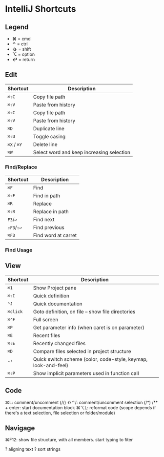 # IntelliJ Shortcuts

## Legend

* **⌘** = cmd
* **⌃** = ctrl
* **⇧** = shift
* **⌥** = option
* **↩** = return

## Edit

Shortcut | Description |
--- | ---
`⌘⇧C` | Copy file path
`⌘⇧V` | Paste from history
`⌘⇧C` | Copy file path
`⌘⇧V` | Paste from history
`⌘D` | Duplicate line
`⌘⇧U` | Toggle casing
`⌘X` / `⌘Y` | Delete line
`⌘W` | Select word and keep increasing selection

### Find/Replace

Shortcut | Description |
--- | ---
`⌘F` | Find
`⌘⇧F` | Find in path
`⌘R` | Replace
`⌘⇧R` | Replace in path
`F3`/`↩` | Find next
`⇧F3`/`⇧↩` | Find previous
`⌘F3` | Find word at carret

### Find Usage

## View

Shortcut | Description |
--- | ---
`⌘1` | Show Project pane
`⌘⇧I` | Quick definition
`⌃J` | Quick documentation
`⌘click` | Goto definition, on file – show file directories
`⌘⌃F` | Full screen
`⌘P` | Get parameter info (when caret is on parameter)
`⌘E` | Recent files
`⌘⇧E` | Recently changed files
`⌘D` | Compare files selected in project structure
`⌃’` | Quick switch scheme (color, code-style, keymap, look-and-feel)
`⌘⇧P` | Show implicit parameters used in function call

## Code

⌘L: comment/uncomment (//)
⇧⌃/: comment/uncomment selection (/*)
/** + enter: start documentation block
⌘⌥L: reformat code (scope depends if there's a text selection, file selection or folder/module)

## Navigage

⌘F12: show file structure, with all members. start typing to fiter


? aligning text
? sort strings